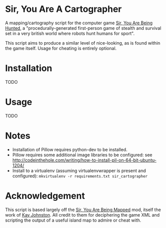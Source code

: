 Sir, You Are A Cartographer
=====

A mapping/cartography script for the computer game [Sir, You Are Being
Hunted](http://www.big-robot.com/tag/sir-you-are-being-hunted/), a
"procedurally-generated first-person game of stealth and survival set in
a very british world where robots hunt humans for sport".

This script aims to produce a similar level of nice-looking, as is found
within the game itself. Usage for cheating is entirely optional.

Installation
=====

TODO

Usage
=====

TODO

Notes
=====

* Installation of Pillow requires python-dev to be installed.
* Pillow requires some additional image libraries to be configured: see
  <http://codeinthehole.com/writing/how-to-install-pil-on-64-bit-ubuntu-1204/>
* Install to a virtualenv (assuming virtualenvwrapper is present and
  configured): `mkvirtualenv -r requirements.txt sir_cartographer`

Acknowledgement
=====

This script is based largely off the [Sir, You Are Being Mapped](http://www.big-robot.com/forum/showthread.php?1186-Sir-You-Are-Being-Modded&p=8048&viewfull=1#post8048)
mod, itself the work of [Kay Johnston](http://www.big-robot.com/forum/member.php?828-Kay-Johnston).
All credit to them for deciphering the game XML and scripting the
output of a useful island map to admire or cheat with.

